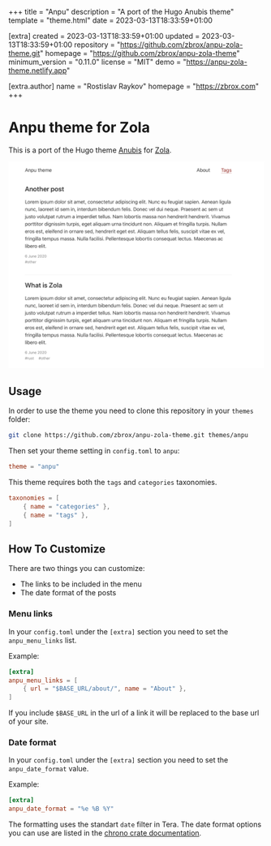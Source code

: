 
+++
title = "Anpu"
description = "A port of the Hugo Anubis theme"
template = "theme.html"
date = 2023-03-13T18:33:59+01:00

[extra]
created = 2023-03-13T18:33:59+01:00
updated = 2023-03-13T18:33:59+01:00
repository = "https://github.com/zbrox/anpu-zola-theme.git"
homepage = "https://github.com/zbrox/anpu-zola-theme"
minimum_version = "0.11.0"
license = "MIT"
demo = "https://anpu-zola-theme.netlify.app"

[extra.author]
name = "Rostislav Raykov"
homepage = "https://zbrox.com"
+++        

# Anpu theme for Zola

This is a port of the Hugo theme [Anubis](https://github.com/Mitrichius/hugo-theme-anubis/tree/master/layouts) for [Zola](https://getzola.org).

![screenshot](screenshot.png)

## Usage

In order to use the theme you need to clone this repository in your `themes` folder:

```bash
git clone https://github.com/zbrox/anpu-zola-theme.git themes/anpu
```

Then set your theme setting in `config.toml` to `anpu`:

```toml
theme = "anpu"
```

This theme requires both the `tags` and `categories` taxonomies.

```toml
taxonomies = [
    { name = "categories" },
    { name = "tags" },
]
```

## How To Customize

There are two things you can customize:

- The links to be included in the menu
- The date format of the posts

### Menu links

In your `config.toml` under the `[extra]` section you need to set the `anpu_menu_links` list.

Example:

```toml
[extra]
anpu_menu_links = [
    { url = "$BASE_URL/about/", name = "About" },
]
```

If you include `$BASE_URL` in the url of a link it will be replaced to the base url of your site.

### Date format

In your `config.toml` under the `[extra]` section you need to set the `anpu_date_format` value.

Example:

```toml
[extra]
anpu_date_format = "%e %B %Y"
```

The formatting uses the standart `date` filter in Tera. The date format options you can use are listed in the [chrono crate documentation](https://tera.netlify.app/docs/#date).

        